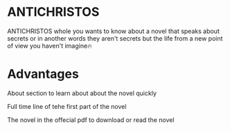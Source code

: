 # ANTICHRISTOS
ANTICHRISTOS whole you wants to know about a novel that speaks about  secrets or in another words they aren't secrets but the life from a new point of view you haven't imagine🔥

# Advantages
About section to learn about about the novel quickly

Full time line of tehe first part of the novel

The novel in the offecial pdf to download or read the novel
